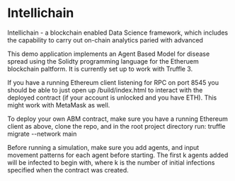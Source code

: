 # Intellichain
Intellichain - a blockchain enabled Data Science framework, which includes the capability to carry out on-chain analytics paried with advanced 

This demo application implements an Agent Based Model for disease spread using the Solidty programming language for the Etheruem blockchain paltform. It is currently set up to work with Truffle 3.

If you have a running Ethereum client listening for RPC on port 8545 you should be able to just open up /build/index.html to interact with the deployed contract (if your account is unlocked and you have ETH). This might work with MetaMask as well.

To deploy your own ABM contract, make sure you have a running Ethereum client as above, clone the repo, and in the root project directory run:
truffle migrate --network main

Before running a simulation, make sure you add agents, and input movement patterns for each agent before starting. The first k agents added will be infected to begin with, where k is the number of initial infections specified when the contract was created.
